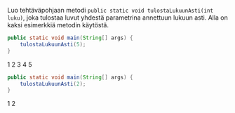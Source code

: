 

Luo tehtäväpohjaan metodi `public static void tulostaLukuunAsti(int luku)`, joka tulostaa luvut yhdestä parametrina annettuun lukuun asti. Alla on kaksi esimerkkiä metodin käytöstä.

```java
public static void main(String[] args) {
    tulostaLukuunAsti(5);
}
```

<sample-output>

1
2
3
4
5

</sample-output>

```java
public static void main(String[] args) {
    tulostaLukuunAsti(2);
}
```

<sample-output>

1
2

</sample-output>

